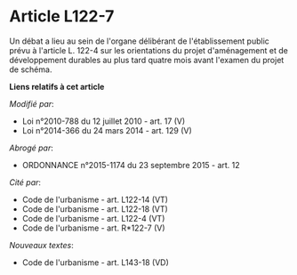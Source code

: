 # Article L122-7

Un débat a lieu au sein de l'organe délibérant de l'établissement public prévu à l'article L. 122-4 sur les orientations du
projet d'aménagement et de développement durables au plus tard quatre mois avant l'examen du projet de schéma.

**Liens relatifs à cet article**

_Modifié par_:

  - Loi n°2010-788 du 12 juillet 2010 - art. 17 (V)
  - Loi n°2014-366 du 24 mars 2014 - art. 129 (V)

_Abrogé par_:

  - ORDONNANCE n°2015-1174 du 23 septembre 2015 - art. 12

_Cité par_:

  - Code de l'urbanisme - art. L122-14 (VT)
  - Code de l'urbanisme - art. L122-18 (VT)
  - Code de l'urbanisme - art. L122-4 (VT)
  - Code de l'urbanisme - art. R*122-7 (V)

_Nouveaux textes_:

  - Code de l'urbanisme - art. L143-18 (VD)
